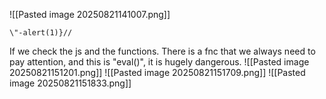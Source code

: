 ![[Pasted image 20250821141007.png]]
```
\"-alert(1)}//
```

If we check the js and the functions. There is a fnc that we always need to pay attention, and this is "eval()", it is hugely dangerous.
![[Pasted image 20250821151201.png]]
![[Pasted image 20250821151709.png]]
![[Pasted image 20250821151833.png]]
